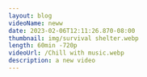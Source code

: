 ```yaml
---
layout: blog
videoName: neww
date: 2023-02-06T12:11:26.870-08:00
thumbnail: img/survival shelter.webp
length: 60min -720p
videoUrl: /Chill with music.webp
description: a new video
---
```

